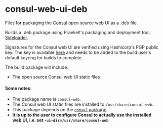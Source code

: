 # consul-web-ui-deb
Files for packaging the [Consul](https://consul.io) open source web UI as a .deb file.

Builds a .deb package using Praekelt's packaging and deployment tool, [Sideloader](https://github.com/praekelt/sideloader).

Signatures for the Consul web UI are verified using Hashicorp's PGP public key. The key is available [here](https://hashicorp.com/security.html) and needs to be added to the build user's default keyring for builds to complete.

The build package will include:
* The open source Consul web UI static files

#### Some notes:
* The package name is `consul-web`.
* The Consul web UI static files are installed to `/usr/share/consul-web`.
* This package depends on the [`consul` package](https://github.com/praekeltfoundation/consul-deb).
* **It is up to the user to configure Consul to actually use the installed web UI, i.e. set `-ui-dir=/usr/share/consul-web`**
